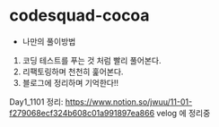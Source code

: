 # codesquad-cocoa

- 나만의 풀이방법

1. 코딩 테스트를 푸는 것 처럼 빨리 풀어본다.
2. 리팩토링하며 천천히 훑어본다.
3. 블로그에 정리하며 기억한다!!

Day1_1101 정리: https://www.notion.so/jwuu/11-01-f279068ecf324b608c01a991897ea866
velog 에 정리중
